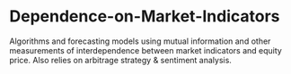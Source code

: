 # Dependence-on-Market-Indicators
Algorithms and forecasting models using mutual information and other measurements of interdependence between market indicators and equity price. Also relies on arbitrage strategy &amp; sentiment analysis.
